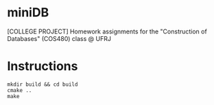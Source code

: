 # miniDB

[COLLEGE PROJECT] Homework assignments for the "Construction of Databases" (COS480) class @ UFRJ

# Instructions

    mkdir build && cd build
    cmake ..
    make
